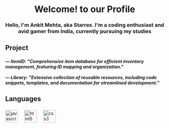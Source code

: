 <h1 align="center">Welcome! to our Profile</h1>

###

<p align="left"></p>

###

<h3 align="center">Hello, I'm Ankit Mehta, aka Starrex. I'm a coding enthusiast and avid gamer from India, currently pursuing my studies</h6>

###

<h2 align="left">Project</h2>

###

<h5 align="left">— ItemID: "Comprehensive item database for efficient inventory management, featuring ID mapping and organization."<br><br>— Library: "Extensive collection of reusable resources, including code snippets, templates, and documentation for streamlined development."</p>

###

<h2 align="left">Languages</h2>

###

<div align="left">
  <img src="https://cdn.jsdelivr.net/gh/devicons/devicon/icons/javascript/javascript-original.svg" height="40" alt="javascript logo"  />
  <img width="12" />
  <img src="https://cdn.jsdelivr.net/gh/devicons/devicon/icons/html5/html5-plain.svg" height="40" alt="html5 logo"  />
  <img width="12" />
  <img src="https://cdn.jsdelivr.net/gh/devicons/devicon/icons/css3/css3-plain.svg" height="40" alt="css3 logo"  />
</div>

###
